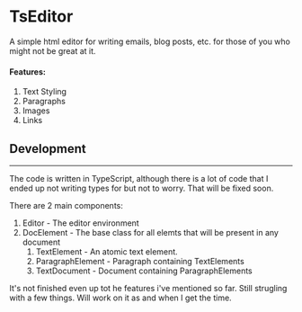 # TsEditor
A simple html editor for writing emails, blog posts, etc. for those of you who might not be great at it.

#### Features:
1. Text Styling
2. Paragraphs
3. Images
4. Links

## Development
<hr>
The code is written in TypeScript, although there is a lot of code that I ended up not writing types for but not to worry. That will be fixed soon.

There are 2 main components:
1. Editor - The editor environment
2. DocElement - The base class for all elemts that will be present in any document
    1. TextElement - An atomic text element.
    2. ParagraphElement - Paragraph containing TextElements
    3. TextDocument - Document containing ParagraphElements

It's not finished even up tot he features i've mentioned so far. Still strugling with a few things. Will work on it as and when I get the time.